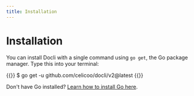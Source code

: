 ```yaml
---
title: Installation
---
```


# Installation

You can install Docli with a single command using `go get`, the Go package manager. Type this into your terminal:

{{<highlight bash>}}
$ go get -u github.com/celicoo/docli/v2@latest
{{</highlight>}}

Don't have Go installed? [Learn how to install Go here](https://golang.org/doc/install).

